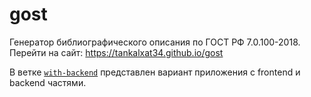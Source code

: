 # gost

Генератор библиографического описания по ГОСТ РФ 7.0.100-2018. Перейти на сайт: https://tankalxat34.github.io/gost

В ветке [`with-backend`](https://github.com/tankalxat34/gost/tree/with-backend) представлен вариант приложения с frontend и backend частями.
